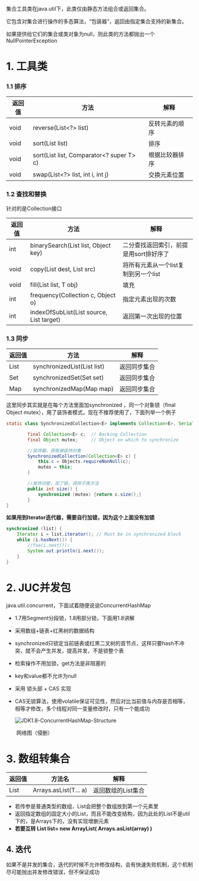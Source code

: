 集合工具类在java.util下，此类仅由静态方法组合或返回集合。

它包含对集合进行操作的多态算法，“包装器”，返回由指定集合支持的新集合。

如果提供给它们的集合或类对象为null，则此类的方法都抛出一个NullPointerException 



# 1. 工具类



### 1.1 排序

| 返回值 | 方法                                        | 解释           |
| ------ | ------------------------------------------- | -------------- |
| void   | reverse(List<?> list)                       | 反转元素的顺序 |
| void   | sort(List<T> list)                          | 排序           |
| void   | sort(List<T> list, Comparator<? super T> c) | 根据比较器排序 |
| void   | swap(List<?> list, int i, int j)            | 交换元素位置   |







### 1.2 查找和替换

针对的是Collection接口

| 返回值 | 方法                                     | 解释                                   |
| ------ | ---------------------------------------- | -------------------------------------- |
| int    | binarySearch(List list, Object key)      | 二分查找返回索引，前提是用sort排好序了 |
| void   | copy(List dest, List src)                | 将所有元素从一个list复制到另一个list   |
| void   | fill(List list, T obj)                   | 填充                                   |
| int    | frequency(Collection c, Object o)        | 指定元素出现的次数                     |
| int    | indexOfSubList(List source, List target) | 返回第一次出现的位置                   |





###  1.3 同步

| 返回值 | 方法                        | 解释         |
| ------ | --------------------------- | ------------ |
| List   | synchronizedList(List list) | 返回同步集合 |
| Set    | synchronizedSet(Set set)    | 返回同步集合 |
| Map    | synchronizedMap(Map map)    | 返回同步集合 |

这里同步其实就是在每个方法里面加synchronized ，同一个对象锁（final Object mutex），用了装饰者模式，现在不推荐使用了，下面列举一个例子

```java
static class SynchronizedCollection<E> implements Collection<E>, Serializable {

        final Collection<E> c;  // Backing Collection
        final Object mutex;     // Object on which to synchronize

    	//装饰器，获取被装饰对象
        SynchronizedCollection(Collection<E> c) {
            this.c = Objects.requireNonNull(c);
            mutex = this;
        }

    	//装饰功能，加了锁，调用子类方法
        public int size() {
            synchronized (mutex) {return c.size();}
        }
}
```

**如果用到Iterator迭代器，需要自行加锁，因为这个上面没有加锁**

```java
synchronized (list) {
    Iterator i = list.iterator(); // Must be in synchronized block
    while (i.hasNext()) {
        //foo(i.next());
        System.out.println(i.next());
    }
}
```







# 2. JUC并发包



java.util.concurrent，下面试着随便说说ConcurrentHashMap

* 1.7用Segment分段锁，1.8用部分锁，下面用1.8讲解

* 采用数组+链表+红黑树的数据结构

* synchronized只锁定当前链表或红黑二叉树的首节点，这样只要hash不冲突，就不会产生并发，提高并发，不是锁整个表

* 检索操作不用加锁，get方法是非阻塞的

* key和value都不允许为null

* 采用 锁头部 + CAS 实现

* CAS无锁算法，使用volatile保证可见性，然后对比当前值与内存是否相等，相等才修改，多个线程对同一变量修改时，只有一个能成功

  ![JDK1.8-ConcurrentHashMap-Structure](C:\Users\Howl\Desktop\JDK1.8-ConcurrentHashMap-Structure.jpg)

  ​								网络图（侵删）







# 3. 数组转集合

| 返回值 | 方法名                | 解释               |
| ------ | --------------------- | ------------------ |
| List   | Arrays.asList(T... a) | 返回数组的List集合 |

* 若传参是普通类型的数组，List会把整个数组放到第一个元素里
* 返回指定数组的固定大小的List，而且不能改变结构，因为此处的List不是util下的，是Arrays下的，没有实现增删元素
* **若要互转 List list= new ArrayList( Arrays.asList(array) )**







## 4. 迭代

如果不是并发的集合，迭代的时候不允许修改结构，会有快速失败机制，这个机制尽可能抛出并发修改错误，但不保证成功